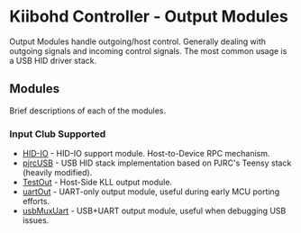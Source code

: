 # Kiibohd Controller - Output Modules

Output Modules handle outgoing/host control.
Generally dealing with outgoing signals and incoming control signals.
The most common usage is a USB HID driver stack.


## Modules

Brief descriptions of each of the modules.

### Input Club Supported

* [HID-IO](HID-IO) - HID-IO support module. Host-to-Device RPC mechanism.
* [pjrcUSB](pjrcUSB) - USB HID stack implementation based on PJRC's Teensy stack (heavily modified).
* [TestOut](TestOut) - Host-Side KLL output module.
* [uartOut](uartOut) - UART-only output module, useful during early MCU porting efforts.
* [usbMuxUart](usbMuxUart) - USB+UART output module, useful when debugging USB issues.

